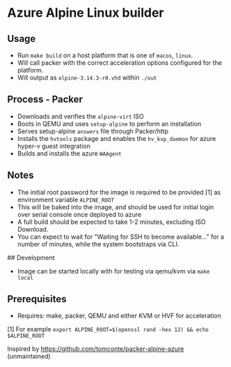<!--
SPDX-FileCopyrightText: 2021 Kaelan Thijs Fouwels <kaelan.thijs@fouwels.com>

SPDX-License-Identifier: MIT
-->

# Azure Alpine Linux builder

## Usage

- Run `make build` on a host platform that is one of `macos`, `linux`. 
- Will call packer with the correct acceleration options configured for the platform.
- Will output as `alpine-3.14.3-r0.vhd` within `./out`

## Process - Packer

- Downloads and verifies the `alpine-virt` ISO
- Boots in QEMU and uses `setup-alpine` to perform an installation
- Serves setup-alpine `answers` file through Packer/http
- Installs the `hvtools` package and enables the `hv_kvp_daemon` for azure hyper-v guest integration
- Builds and installs the azure `WAAgent`

## Notes
- The initial root password for the image is required to be provided [1] as environment variable `ALPINE_ROOT`
- This will be baked into the image, and should be used for initial login over serial console once deployed to azure
- A full build should be expected to take 1-2 minutes, excluding ISO Download.
- You can expect to wait for "Waiting for SSH to become available..." for a number of minutes, while the system bootstraps via CLI.

## Development
- Image can be started locally with for testing via qemu/kvm via `make local`

## Prerequisites
- Requires: make, packer, QEMU and either KVM or HVF for acceleration


[1] For example `export ALPINE_ROOT=$(openssl rand -hex 12) && echo $ALPINE_ROOT `

Inspired by https://github.com/tomconte/packer-alpine-azure (unmaintained)